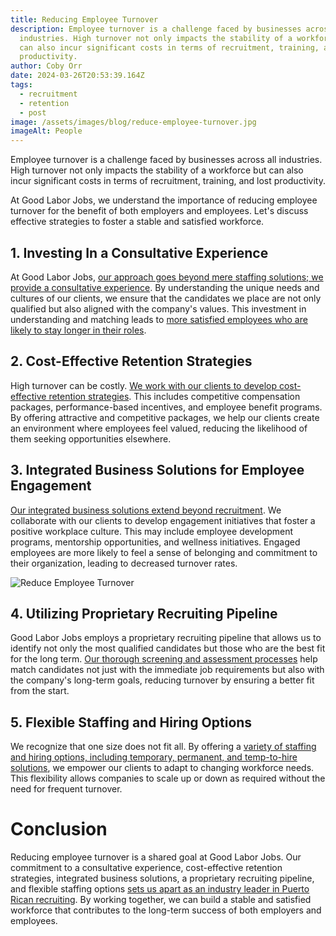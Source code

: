 ```yaml
---
title: Reducing Employee Turnover
description: Employee turnover is a challenge faced by businesses across all
  industries. High turnover not only impacts the stability of a workforce but
  can also incur significant costs in terms of recruitment, training, and lost
  productivity.
author: Coby Orr
date: 2024-03-26T20:53:39.164Z
tags:
  - recruitment
  - retention
  - post
image: /assets/images/blog/reduce-employee-turnover.jpg
imageAlt: People
---
```


Employee turnover is a challenge faced by businesses across all industries. High turnover not only impacts the stability of a workforce but can also incur significant costs in terms of recruitment, training, and lost productivity.

At Good Labor Jobs, we understand the importance of reducing employee turnover for the benefit of both employers and employees. Let's discuss effective strategies to foster a stable and satisfied workforce.

## 1. Investing In a Consultative Experience

At Good Labor Jobs, [our approach goes beyond mere staffing solutions; we provide a consultative experience](./about). By understanding the unique needs and cultures of our clients, we ensure that the candidates we place are not only qualified but also aligned with the company's values. This investment in understanding and matching leads to [more satisfied employees who are likely to stay longer in their roles](./testimonials).

## 2. Cost-Effective Retention Strategies

High turnover can be costly. [We work with our clients to develop cost-effective retention strategies](./services). This includes competitive compensation packages, performance-based incentives, and employee benefit programs. By offering attractive and competitive packages, we help our clients create an environment where employees feel valued, reducing the likelihood of them seeking opportunities elsewhere.

## 3. Integrated Business Solutions for Employee Engagement

[Our integrated business solutions extend beyond recruitment](./services). We collaborate with our clients to develop engagement initiatives that foster a positive workplace culture. This may include employee development programs, mentorship opportunities, and wellness initiatives. Engaged employees are more likely to feel a sense of belonging and commitment to their organization, leading to decreased turnover rates.

![Reduce Employee Turnover](/assets/images/blog/reduce-employee-turnover-box.jpg)

## 4. Utilizing Proprietary Recruiting Pipeline

Good Labor Jobs employs a proprietary recruiting pipeline that allows us to identify not only the most qualified candidates but those who are the best fit for the long term. [Our thorough screening and assessment processes](./services) help match candidates not just with the immediate job requirements but also with the company's long-term goals, reducing turnover by ensuring a better fit from the start.

## 5. Flexible Staffing and Hiring Options

We recognize that one size does not fit all. By offering a [variety of staffing and hiring options, including temporary, permanent, and temp-to-hire solutions](./services), we empower our clients to adapt to changing workforce needs. This flexibility allows companies to scale up or down as required without the need for frequent turnover.

# Conclusion

Reducing employee turnover is a shared goal at Good Labor Jobs. Our commitment to a consultative experience, cost-effective retention strategies, integrated business solutions, a proprietary recruiting pipeline, and flexible staffing options [sets us apart as an industry leader in Puerto Rican recruiting](./about). By working together, we can build a stable and satisfied workforce that contributes to the long-term success of both employers and employees.
